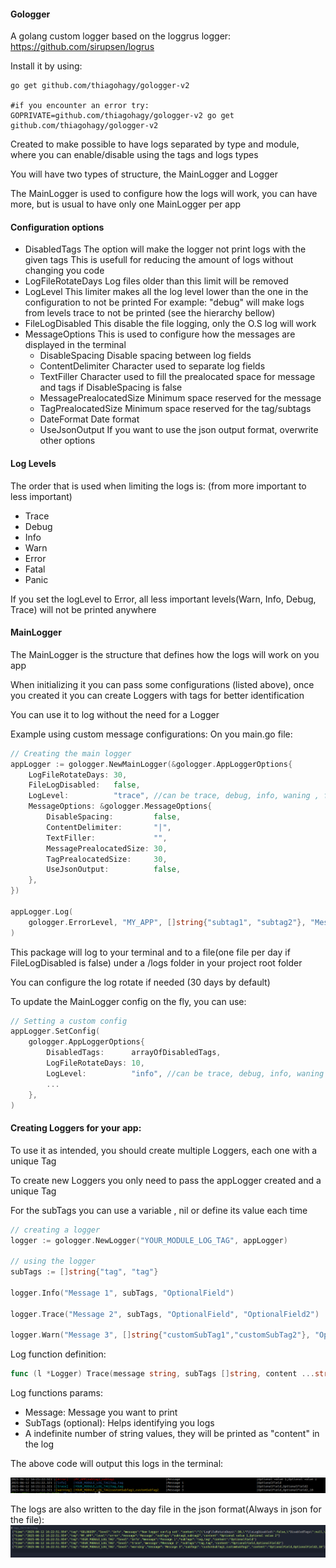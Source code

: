
#### Gologger

A golang custom logger based on the loggrus logger:
https://github.com/sirupsen/logrus

Install it by using:

```
go get github.com/thiagohagy/gologger-v2
 
#if you encounter an error try:
GOPRIVATE=github.com/thiagohagy/gologger-v2 go get github.com/thiagohagy/gologger-v2
```
Created to make possible to have logs separated by type and module, where you can enable/disable using the tags and logs types

You will have two types of structure, the MainLogger and Logger

The MainLogger is used to configure how the logs will work, you can have more, but is usual to have only one MainLogger per app

#### Configuration options #### 
- DisabledTags
    The option will make the logger not print logs with the given tags
    This is usefull for reducing the amount of logs without changing you code
- LogFileRotateDays
    Log files older than this limit will be removed
- LogLevel
    This limiter makes all the log level lower than the one in the configuration to not be printed
    For example:
    "debug" will make logs from levels trace to not be printed (see the hierarchy bellow)
- FileLogDisabled 
    This disable the file logging, only the O.S log will work
- MessageOptions
    This is used to configure how the messages are displayed in the terminal 
    - DisableSpacing
        Disable spacing between log fields
    - ContentDelimiter
        Character used to separate log fields
    - TextFiller
        Character used to fill the prealocated space for message and tags if DisableSpacing is false 
    - MessagePrealocatedSize
        Minimum space reserved for the message
    - TagPrealocatedSize
        Minimum space reserved for the tag/subtags
    - DateFormat
        Date format
    - UseJsonOutput
        If you want to use the json output format, overwrite other options

#### Log Levels ####

The order that is used when limiting the logs is: (from more important to less important)
- Trace
- Debug
- Info
- Warn
- Error
- Fatal
- Panic

If you set the logLevel to Error, all less important levels(Warn, Info, Debug, Trace) will not be printed anywhere

#### MainLogger ####

The MainLogger is the structure that defines how the logs will work on you app

When initializing it you can pass some configurations (listed above), once you created it you can create Loggers with tags for better identification

You can use it to log without the need for a Logger

Example using custom message configurations:
On you main.go file:
~~~ go
// Creating the main logger
appLogger := gologger.NewMainLogger(&gologger.AppLoggerOptions{
    LogFileRotateDays: 30,
    FileLogDisabled:   false,
    LogLevel:          "trace", //can be trace, debug, info, waning , fatal, panic
    MessageOptions: &gologger.MessageOptions{
        DisableSpacing:         false,
        ContentDelimiter:       "|",
        TextFiller:             "",
        MessagePrealocatedSize: 30,
        TagPrealocatedSize:     30,
        UseJsonOutput:          false,
    },
})

appLogger.Log(
    gologger.ErrorLevel, "MY_APP", []string{"subtag1", "subtag2"}, "Message", "Optional value 1", "Optional value 2",
)
~~~

This package will log to your terminal and to a file(one file per day if FileLogDisabled is false) under a /logs folder in your project root folder

You can configure the log rotate if needed (30 days by default)

To update the MainLogger config on the fly, you can use:
~~~go
// Setting a custom config
appLogger.SetConfig(
    gologger.AppLoggerOptions{
        DisabledTags:      arrayOfDisabledTags,
        LogFileRotateDays: 10,
        LogLevel:          "info", //can be trace, debug, info, waning , fatal, panic
        ...
    },
)
~~~

#### Creating Loggers for your app:
To use it as intended, you should create multiple Loggers, each one with a unique Tag

To create new Loggers you only need to pass the appLogger created and a unique Tag

For the subTags you can use a variable , nil or define its value each time

~~~go
// creating a logger
logger := gologger.NewLogger("YOUR_MODULE_LOG_TAG", appLogger)

// using the logger
subTags := []string{"tag", "tag"}

logger.Info("Message 1", subTags, "OptionalField")

logger.Trace("Message 2", subTags, "OptionalField", "OptionalField2")

logger.Warn("Message 3", []string{"customSubTag1","customSubTag2"}, "OptionalField", "OptionalField2", "10")

~~~


Log function definition:
~~~go
func (l *Logger) Trace(message string, subTags []string, content ...string) {...}
~~~

Log functions params:
- Message: Message you want to print
- SubTags (optional): Helps identifying you logs
- A indefinite number of string values, they will be printed as "content" in the log 

The above code will output this logs in the terminal:

![alt text](image.png)

The logs are also written to the day file in the json format(Always in json for the file):
![alt text](image-1.png)